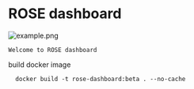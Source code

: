 # ROSE dashboard


<!--- example of figure
      always put the link to the img source (e.g. gslide):
      https://docs.google.com/presentation/d/1rV0ViQYk9lYUnJH16zvf5qBDUK4yTWAeHoryo6Fe0jo/edit#slide=id.g7f4100c2bd_6_0 
      export the slide as .png, and upload in docs/images with the same name --->
![example.png](<./docs/images/example.png>)

```text
Welcome to ROSE dashboard
```
build docker image

      docker build -t rose-dashboard:beta . --no-cache